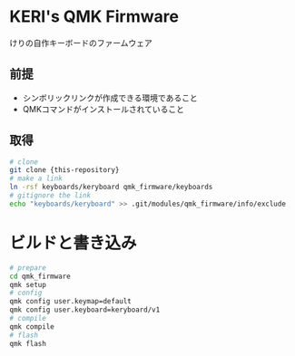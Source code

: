 # KERI's QMK Firmware

けりの自作キーボードのファームウェア

## 前提

- シンボリックリンクが作成できる環境であること
- QMKコマンドがインストールされていること

## 取得

```sh
# clone
git clone {this-repository}
# make a link
ln -rsf keyboards/keryboard qmk_firmware/keyboards
# gitignore the link
echo "keyboards/keryboard" >> .git/modules/qmk_firmware/info/exclude
```

# ビルドと書き込み

```sh
# prepare
cd qmk_firmware
qmk setup
# config
qmk config user.keymap=default
qmk config user.keyboard=keryboard/v1
# compile
qmk compile
# flash
qmk flash
```
